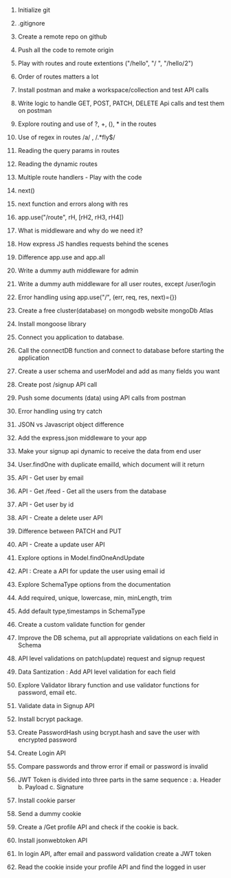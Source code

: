 1. Initialize git
2. .gitignore
3. Create a remote repo on github
4. Push all the code to remote origin
5. Play with routes and route extentions ("/hello", "/ ", "/hello/2")
6. Order of routes matters a lot
7. Install postman and make a workspace/collection and test API calls
8. Write logic to handle GET, POST, PATCH, DELETE Api calls and test them on postman
9. Explore routing and use of ?, +, (), \* in the routes
10. Use of regex in routes /a/ , /.\*fly$/
11. Reading the query params in routes
12. Reading the dynamic routes

13. Multiple route handlers - Play with the code
14. next()
15. next function and errors along with res
16. app.use("/route", rH, [rH2, rH3, rH4])
17. What is middleware and why do we need it?
18. How express JS handles requests behind the scenes
19. Difference app.use and app.all
20. Write a dummy auth middleware for admin
21. Write a dummy auth middleware for all user routes, except /user/login
22. Error handling using app.use("/", (err, req, res, next)={})

23. Create a free cluster(database) on mongodb website mongoDb Atlas
24. Install mongoose library
25. Connect you application to database.
26. Call the connectDB function and connect to database before starting the application
27. Create a user schema and userModel and add as many fields you want
28. Create post /signup API call
29. Push some documents (data) using API calls from postman
30. Error handling using try catch
31. JSON vs Javascript object difference
32. Add the express.json middleware to your app
33. Make your signup api dynamic to receive the data from end user
34. User.findOne with duplicate emailId, which document will it return
35. API - Get user by email
36. API - Get /feed - Get all the users from the database
37. API - Get user by id
38. API - Create a delete user API
39. Difference between PATCH and PUT
40. API - Create a update user API
41. Explore options in Model.findOneAndUpdate
42. API : Create a API for update the user using email id
43. Explore SchemaType options from the documentation
44. Add required, unique, lowercase, min, minLength, trim
45. Add default type,timestamps in SchemaType
46. Create a custom validate function for gender
47. Improve the DB schema, put all appropriate validations on each field in Schema
48. API level validations on patch(update) request and signup request
49. Data Santization : Add API level validation for each field
50. Explore Validator library function and use validator functions for password, email etc.
51. Validate data in Signup API
52. Install bcrypt package.
53. Create PasswordHash using bcrypt.hash and save the user with encrypted password
54. Create Login API
55. Compare passwords and throw error if email or password is invalid
56. JWT Token is divided into three parts in the same sequence :
    a. Header
    b. Payload
    c. Signature
57. Install cookie parser
58. Send a dummy cookie
59. Create a /Get profile API and check if the cookie is back.
60. Install jsonwebtoken API
61. In login API, after email and password validation create a JWT token
62. Read the cookie inside your profile API and find the logged in user
